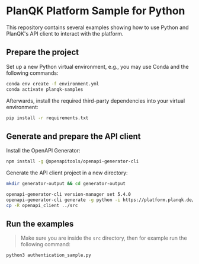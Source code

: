 # PlanQK Platform Sample for Python

This repository contains several examples showing how to use Python and PlanQK's API client to interact with the platform.

## Prepare the project

Set up a new Python virtual environment, e.g., you may use Conda and the following commands:

```bash
conda env create -f environment.yml
conda activate planqk-samples
```

Afterwards, install the required third-party dependencies into your virtual environment:

```bash
pip install -r requirements.txt
```

## Generate and prepare the API client

Install the OpenAPI Generator:

```bash
npm install -g @openapitools/openapi-generator-cli
```

Generate the API client project in a new directory:

```bash
mkdir generator-output && cd generator-output

openapi-generator-cli version-manager set 5.4.0
openapi-generator-cli generate -g python -i https://platform.planqk.de/qc-catalog/v3/api-docs
cp -R openapi_client ../src
```

## Run the examples

> Make sure you are inside the `src` directory, then for example run the following command:

```bash
python3 authentication_sample.py
```
